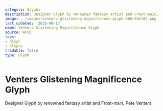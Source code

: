 ```yaml
---
category: Glyphs
description: Designer Glyph by renowned fantasy artist and Frost-main, Pete Venters.
image: ../images/venters-glistening-magnificence-glyph-608c50e182.png
last_updated: '2025-09-17'
name: Venters Glistening Magnificence Glyph
source: WFCD
tags:
- Glyph
- Glyphs
tradable: false
type: Glyph
---
```


# Venters Glistening Magnificence Glyph

Designer Glyph by renowned fantasy artist and Frost-main, Pete Venters.

